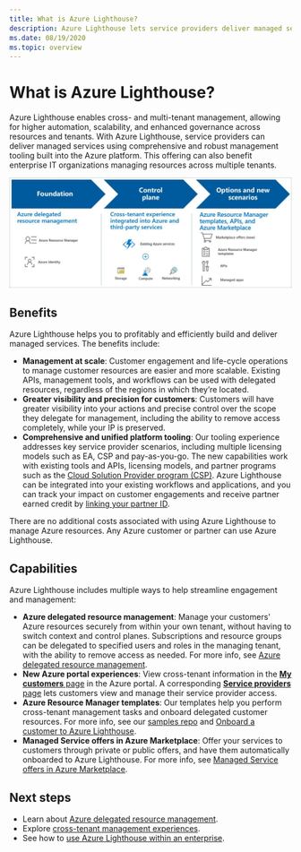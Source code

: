 ```yaml
---
title: What is Azure Lighthouse?
description: Azure Lighthouse lets service providers deliver managed services for their customers with higher automation and efficiency at scale.
ms.date: 08/19/2020
ms.topic: overview
---
```


# What is Azure Lighthouse?

Azure Lighthouse enables cross- and multi-tenant management, allowing for higher automation, scalability, and enhanced governance across resources and tenants. With Azure Lighthouse, service providers can deliver managed services using comprehensive and robust management tooling built into the Azure platform. This offering can also benefit enterprise IT organizations managing resources across multiple tenants.

![Overview diagram of Azure Lighthouse](media/azure-lighthouse-overview.jpg)

## Benefits

Azure Lighthouse helps you to profitably and efficiently build and deliver managed services. The benefits include:

- **Management at scale**: Customer engagement and life-cycle operations to manage customer resources are easier and more scalable. Existing APIs, management tools, and workflows can be used with delegated resources, regardless of the regions in which they’re located.
- **Greater visibility and precision for customers**: Customers will have greater visibility into your actions and precise control over the scope they delegate for management, including the ability to remove access completely, while your IP is preserved.
- **Comprehensive and unified platform tooling**: Our tooling experience addresses key service provider scenarios, including multiple licensing models such as EA, CSP and pay-as-you-go. The new capabilities work with existing tools and APIs, licensing models, and partner programs such as the [Cloud Solution Provider program (CSP)](/partner-center/csp-overview). Azure Lighthouse can be integrated into your existing workflows and applications, and you can track your impact on customer engagements and receive partner earned credit by [linking your partner ID](./how-to/partner-earned-credit.md).

There are no additional costs associated with using Azure Lighthouse to manage Azure resources. Any Azure customer or partner can use Azure Lighthouse.

## Capabilities

Azure Lighthouse includes multiple ways to help streamline engagement and management:

- **Azure delegated resource management**: Manage your customers' Azure resources securely from within your own tenant, without having to switch context and control planes. Subscriptions and resource groups can be delegated to specified users and roles in the managing tenant, with the ability to remove access as needed. For more info, see [Azure delegated resource management](concepts/azure-delegated-resource-management.md).
- **New Azure portal experiences**: View cross-tenant information in the [**My customers** page](./how-to/view-manage-customers.md) in the Azure portal. A corresponding [**Service providers** page](how-to/view-manage-service-providers.md) lets customers view and manage their service provider access.
- **Azure Resource Manager templates**: Our templates help you perform cross-tenant management tasks and onboard delegated customer resources. For more info, see our [samples repo](https://github.com/Azure/Azure-Lighthouse-samples/tree/master/templates) and [Onboard a customer to Azure Lighthouse](how-to/onboard-customer.md).
- **Managed Service offers in Azure Marketplace**: Offer your services to customers through private or public offers, and have them automatically onboarded to Azure Lighthouse. For more info, see [Managed Service offers in Azure Marketplace](concepts/managed-services-offers.md).

## Next steps

- Learn about [Azure delegated resource management](concepts/azure-delegated-resource-management.md).
- Explore [cross-tenant management experiences](concepts/cross-tenant-management-experience.md).
- See how to [use Azure Lighthouse within an enterprise](concepts/enterprise.md).

